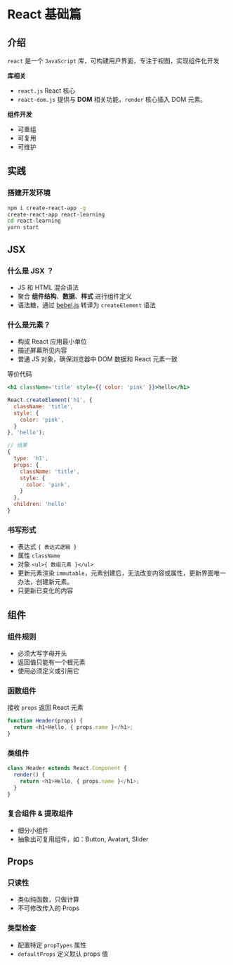 # React 基础篇

## 介绍

`react` 是一个 `JavaScript` 库，可构建用户界面，专注于视图，实现组件化开发

**库相关**
* `react.js` React 核心
* `react-dom.js` 提供与 **DOM** 相关功能，`render` 核心插入 DOM 元素。

**组件开发**

* 可重组
* 可复用
* 可维护

## 实践

### 搭建开发环境

```bash
npm i create-react-app -g
create-react-app react-learning
cd react-learning
yarn start
```

## JSX

### 什么是 JSX ？

* JS 和 HTML 混合语法
* 聚合 **组件结构**、**数据**、**样式** 进行组件定义
* 语法糖，通过 [bebel.js](https://babeljs.io/) 转译为 `createElement` 语法

### 什么是元素？

* 构成 React 应用最小单位
* 描述屏幕所见内容
* 普通 JS 对象，确保浏览器中 DOM 数据和 React 元素一致

等价代码

```jsx
<h1 className='title' style={{ color: 'pink' }}>hello</h1>
```

```js
React.createElement('h1', {
  className: 'title',
  style: {
    color: 'pink',
  }
}, 'hello');

// 结果
{
  type: 'h1',
  props: {
    className: 'title',
    style: {
      color: 'pink',
    }
  },
  children: 'hello'
}
```

### 书写形式

* 表达式 `{ 表达式逻辑 }`
* 属性 `className`
* 对象 `<ul>{ 数组元素 }</ul>`
* 更新元素渲染 `immutable`，元素创建后，无法改变内容或属性，更新界面唯一办法，创建新元素。
* 只更新已变化的内容

## 组件

### 组件规则

* 必须大写字母开头
* 返回值只能有一个根元素
* 使用必须定义或引用它

### 函数组件

接收 `props`  返回 React 元素

```js
function Header(props) {
  return <h1>Hello, { props.name }</h1>;
}
```

### 类组件

```js
class Header extends React.Component {
  render() {
    return <h1>Hello, { props.name }</h1>;
  }
}
```

### 复合组件 & 提取组件

* 细分小组件
* 抽象出可复用组件，如：Button, Avatart, Slider

## Props

### 只读性

* 类似纯函数，只做计算
* 不可修改传入的 Props

### 类型检查

* 配置特定 `propTypes` 属性
* `defaultProps` 定义默认 props 值

